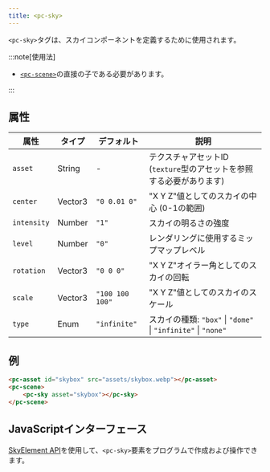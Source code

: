 ```yaml
---
title: <pc-sky>
---
```


`<pc-sky>`タグは、スカイコンポーネントを定義するために使用されます。

:::note[使用法]

* [`<pc-scene>`](../pc-scene)の直接の子である必要があります。

:::

## 属性

<div className="attribute-table">

| 属性 | タイプ | デフォルト | 説明 |
| --- | --- | --- | --- |
| `asset` | String | - | テクスチャアセットID (`texture`型のアセットを参照する必要があります) |
| `center` | Vector3 | `"0 0.01 0"` | "X Y Z"値としてのスカイの中心 (0-1の範囲) |
| `intensity` | Number | `"1"` | スカイの明るさの強度 |
| `level` | Number | `"0"` | レンダリングに使用するミップマップレベル |
| `rotation` | Vector3 | `"0 0 0"` | "X Y Z"オイラー角としてのスカイの回転 |
| `scale` | Vector3 | `"100 100 100"` | "X Y Z"値としてのスカイのスケール |
| `type` | Enum | `"infinite"` | スカイの種類: `"box"` \| `"dome"` \| `"infinite"` \| `"none"` |

</div>

## 例

```html
<pc-asset id="skybox" src="assets/skybox.webp"></pc-asset>
<pc-scene>
    <pc-sky asset="skybox"></pc-sky>
</pc-scene>
```

## JavaScriptインターフェース

[SkyElement API](https://api.playcanvas.com/web-components/classes/SkyElement.html)を使用して、`<pc-sky>`要素をプログラムで作成および操作できます。

